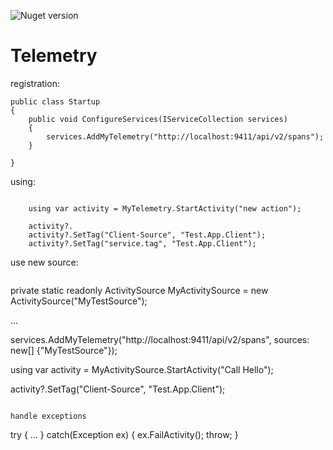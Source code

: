 ![Nuget version](https://img.shields.io/nuget/v/MyJetWallet.Sdk.Service?label=MyJetWallet.Sdk.Service&style=social)

# Telemetry


registration:
```
public class Startup
{
	public void ConfigureServices(IServiceCollection services)
	{
		services.AddMyTelemetry("http://localhost:9411/api/v2/spans");
	}

}
```

using:
```

	using var activity = MyTelemetry.StartActivity("new action");

	activity?.
	activity?.SetTag("Client-Source", "Test.App.Client");
	activity?.SetTag("service.tag", "Test.App.Client");
```

use new source:
```

```

private static readonly ActivitySource MyActivitySource = new ActivitySource("MyTestSource");

...

services.AddMyTelemetry("http://localhost:9411/api/v2/spans", sources: new[] {"MyTestSource"});

using var activity = MyActivitySource.StartActivity("Call Hello");

activity?.SetTag("Client-Source", "Test.App.Client");
```

handle exceptions

```
try
{
    ...
}
catch(Exception ex)
{
	ex.FailActivity();
	throw;
}
```
